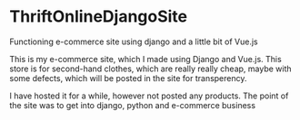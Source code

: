 # ThriftOnlineDjangoSite
Functioning e-commerce site using django and a little bit of Vue.js

This is my e-commerce site, which I made using Django and Vue.js.
This store is for second-hand clothes, which are really really cheap, maybe with some defects, which will be posted in the site for transperency.


I have hosted it for a while, however not posted any products. The point of the site was to get into django, python and e-commerce business
